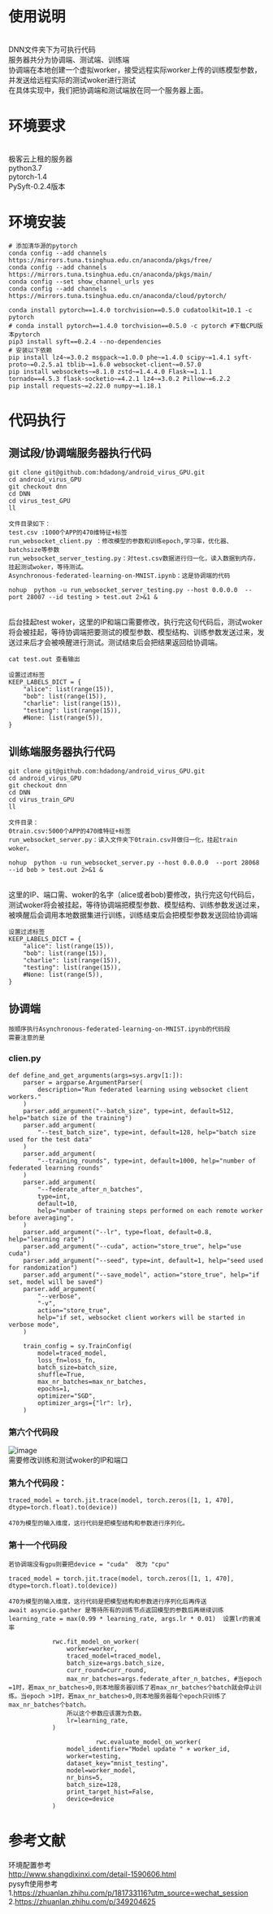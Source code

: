 # 使用说明
<br>DNN文件夹下为可执行代码
<br>服务器共分为协调端、测试端、训练端
<br>协调端在本地创建一个虚拟worker，接受远程实际worker上传的训练模型参数，并发送给远程实际的测试woker进行测试
<br>在具体实现中，我们把协调端和测试端放在同一个服务器上面。

# 环境要求
<br>极客云上租的服务器
<br>python3.7
<br>pytorch-1.4
<br>PySyft-0.2.4版本
# 环境安装
```
# 添加清华源的pytorch
conda config --add channels https://mirrors.tuna.tsinghua.edu.cn/anaconda/pkgs/free/
conda config --add channels https://mirrors.tuna.tsinghua.edu.cn/anaconda/pkgs/main/
conda config --set show_channel_urls yes
conda config --add channels https://mirrors.tuna.tsinghua.edu.cn/anaconda/cloud/pytorch/

conda install pytorch==1.4.0 torchvision==0.5.0 cudatoolkit=10.1 -c pytorch
# conda install pytorch==1.4.0 torchvision==0.5.0 -c pytorch #下载CPU版本pytorch
pip3 install syft==0.2.4 --no-dependencies
# 安装以下依赖
pip install lz4~=3.0.2 msgpack~=1.0.0 phe~=1.4.0 scipy~=1.4.1 syft-proto~=0.2.5.a1 tblib~=1.6.0 websocket-client~=0.57.0 
pip install websockets~=8.1.0 zstd~=1.4.4.0 Flask~=1.1.1 tornado==4.5.3 flask-socketio~=4.2.1 lz4~=3.0.2 Pillow~=6.2.2 
pip install requests~=2.22.0 numpy~=1.18.1
```

# 代码执行
## 测试段/协调端服务器执行代码
```
git clone git@github.com:hdadong/android_virus_GPU.git
cd android_virus_GPU
git checkout dnn
cd DNN
cd virus_test_GPU
ll
```
    文件目录如下：
    test.csv :1000个APP的470维特征+标签
    run_websocket_client.py ：修改模型的参数和训练epoch,学习率，优化器、batchsize等参数
    run_websocket_server_testing.py：对test.csv数据进行归一化，读入数据到内存，挂起测试woker，等待测试。
    Asynchronous-federated-learning-on-MNIST.ipynb：这是协调端的代码
```
nohup  python -u run_websocket_server_testing.py --host 0.0.0.0  --port 28007 --id testing > test.out 2>&1 &  
```
<br>后台挂起test woker，这里的IP和端口需要修改，执行完这句代码后，测试woker将会被挂起，等待协调端把要测试的模型参数、模型结构、训练参数发送过来，发送过来后才会被唤醒进行测试。测试结束后会把结果返回给协调端。

```
cat test.out 查看输出
```
```
设置过滤标签
KEEP_LABELS_DICT = {
    "alice": list(range(15)),
    "bob": list(range(15)),
    "charlie": list(range(15)),
    "testing": list(range(15)),
    #None: list(range(5)),
}
```
## 训练端服务器执行代码
```
git clone git@github.com:hdadong/android_virus_GPU.git
cd android_virus_GPU
git checkout dnn
cd DNN
cd virus_train_GPU  
ll  
```
    文件目录：  
    0train.csv:5000个APP的470维特征+标签  
    run_websocket_server.py：读入文件夹下0train.csv并做归一化，挂起train woker。  
```
nohup  python -u run_websocket_server.py --host 0.0.0.0  --port 28068 --id bob > test.out 2>&1 &   
```
<br>这里的IP、端口需、woker的名字（alice或者bob)要修改，执行完这句代码后，测试woker将会被挂起，等待协调端把模型参数、模型结构、训练参数发送过来，被唤醒后会调用本地数据集进行训练，训练结束后会把模型参数发送回给协调端  
```
设置过滤标签
KEEP_LABELS_DICT = {
    "alice": list(range(15)),
    "bob": list(range(15)),
    "charlie": list(range(15)),
    "testing": list(range(15)),
    #None: list(range(5)),
}
```
## 协调端  
    按顺序执行Asynchronous-federated-learning-on-MNIST.ipynb的代码段  
    需要注意的是 
### clien.py
```
def define_and_get_arguments(args=sys.argv[1:]):
    parser = argparse.ArgumentParser(
        description="Run federated learning using websocket client workers."
    )
    parser.add_argument("--batch_size", type=int, default=512, help="batch size of the training")
    parser.add_argument(
        "--test_batch_size", type=int, default=128, help="batch size used for the test data"
    )
    parser.add_argument(
        "--training_rounds", type=int, default=1000, help="number of federated learning rounds"
    )
    parser.add_argument(
        "--federate_after_n_batches",
        type=int,
        default=10,
        help="number of training steps performed on each remote worker before averaging",
    )
    parser.add_argument("--lr", type=float, default=0.8, help="learning rate")
    parser.add_argument("--cuda", action="store_true", help="use cuda")
    parser.add_argument("--seed", type=int, default=1, help="seed used for randomization")
    parser.add_argument("--save_model", action="store_true", help="if set, model will be saved")
    parser.add_argument(
        "--verbose",
        "-v",
        action="store_true",
        help="if set, websocket client workers will be started in verbose mode",
    )

    train_config = sy.TrainConfig(
        model=traced_model,
        loss_fn=loss_fn,
        batch_size=batch_size,
        shuffle=True,
        max_nr_batches=max_nr_batches,
        epochs=1,
        optimizer="SGD",
        optimizer_args={"lr": lr},
    )
```    
### 第六个代码段  
![image](https://user-images.githubusercontent.com/44421595/112457567-db5f5180-8d96-11eb-8705-4f04452fadd8.png)  
    需要修改训练和测试woker的IP和端口  
### 第九个代码段：  
```
traced_model = torch.jit.trace(model, torch.zeros([1, 1, 470], dtype=torch.float).to(device))
```
    470为模型的输入维度，这行代码是把模型结构和参数进行序列化。
### 第十一个代码段
    若协调端没有gpu则要把device = "cuda"  改为 "cpu"   
```
traced_model = torch.jit.trace(model, torch.zeros([1, 1, 470], dtype=torch.float).to(device))  
```
    470为模型的输入维度，这行代码是把模型结构和参数进行序列化后再传送  
    await asyncio.gather 是等待所有的训练节点返回模型的参数后再继续训练  
    learning_rate = max(0.99 * learning_rate, args.lr * 0.01)  设置lr的衰减率  
```
            rwc.fit_model_on_worker(
                worker=worker,
                traced_model=traced_model,
                batch_size=args.batch_size,
                curr_round=curr_round,
                max_nr_batches=args.federate_after_n_batches, #当epoch =1时，若max_nr_batches>0,则本地服务器训练了若max_nr_batches个batch就会停止训练。当epoch >1时，若max_nr_batches>0,则本地服务器每个epoch只训练了max_nr_batches个batch。
                所以这个参数应该置为负数。
                lr=learning_rate,
            )
            
                        rwc.evaluate_model_on_worker(
                model_identifier="Model update " + worker_id,
                worker=testing,
                dataset_key="mnist_testing",
                model=worker_model,
                nr_bins=5,
                batch_size=128,
                print_target_hist=False,
                device=device
            )
```

# 参考文献
环境配置参考  
http://www.shangdixinxi.com/detail-1590606.html  
pysyft使用参考  
1.https://zhuanlan.zhihu.com/p/181733116?utm_source=wechat_session  
2.https://zhuanlan.zhihu.com/p/349204625



